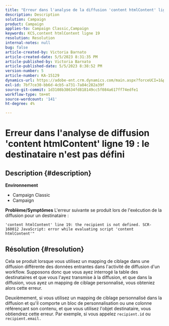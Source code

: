 ```yaml
---
title: "Erreur dans l'analyse de la diffusion 'content htmlContent' ligne 19 : le destinataire n'est pas défini"
description: Description
solution: Campaign
product: Campaign
applies-to: Campaign Classic,Campaign
keywords: KCS,content htmlContent ligne 19
resolution: Resolution
internal-notes: null
bug: false
article-created-by: Victoria Barnato
article-created-date: 5/5/2023 8:31:35 PM
article-published-by: Victoria Barnato
article-published-date: 5/5/2023 8:38:52 PM
version-number: 5
article-number: KA-15129
dynamics-url: https://adobe-ent.crm.dynamics.com/main.aspx?forceUCI=1&pagetype=entityrecord&etn=knowledgearticle&id=0bfdd9cf-83eb-ed11-a7c6-6045bd0065f9
exl-id: 7bf7ce30-bb6d-4cb5-a731-7a84c282a39f
source-git-commit: 1d3108b38634fd818149cc5f084a617ff74edfe1
workflow-type: tm+mt
source-wordcount: '141'
ht-degree: 4%

---
```


# Erreur dans l&#39;analyse de diffusion &#39;content htmlContent&#39; ligne 19 : le destinataire n&#39;est pas défini

## Description {#description}

<b>Environnement</b>
- Campaign Classic
- Campaign


<b>Problème/Symptômes</b>
L&#39;erreur suivante se produit lors de l&#39;exécution de la diffusion pour un destinataire :

`'content htmlContent' line 19: the recipient is not defined. SCR-160012 JavaScript: error while evaluating script 'content htmlContent'"`


## Résolution {#resolution}


Cela se produit lorsque vous utilisez un mapping de ciblage dans une diffusion différente des données entrantes dans l&#39;activité de diffusion d&#39;un workflow. Supposons donc que vous ayez interrogé la table des destinataires et que vous l&#39;ayez transmise à la diffusion, et que dans la diffusion, vous ayez un mapping de ciblage personnalisé, vous obteniez alors cette erreur.

Deuxièmement, si vous utilisez un mapping de ciblage personnalisé dans la diffusion et qu&#39;il comporte un bloc de personnalisation ou une colonne référençant son contenu, et que vous utilisez l&#39;objet destinataire, vous obtiendrez cette erreur. Par exemple, si vous appelez `recipient.id` ou `recipient.email.`
